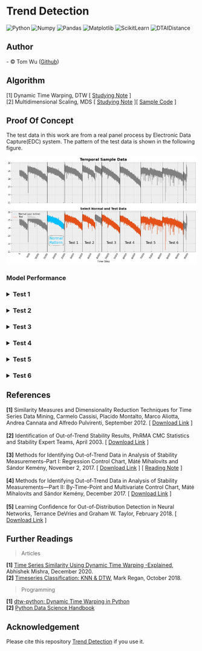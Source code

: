 # Trend Detection  
![Python](https://img.shields.io/badge/Python-3.7.13-blue.svg) ![Numpy](https://img.shields.io/badge/NumPy-1.21.6-range.svg) ![Pandas](https://img.shields.io/badge/Pandas-1.3.5-range.svg) ![Matplotlib](https://img.shields.io/badge/Matplolib-3.2.2-range.svg) ![ScikitLearn](https://img.shields.io/badge/ScikitLearn-1.0.2-range.svg) ![DTAIDistance](https://img.shields.io/badge/DTAIDistance-2.3.6-range.svg)

## Author  
<span> - &copy; Tom Wu (<a href="https://github.com/YenLinWu">Github</a>) </span>  

## Algorithm  
[1] Dynamic Time Warping, DTW [ [Studying Note](https://colab.research.google.com/github/YenLinWu/Trend_Detection/blob/main/Dynamic_Time_Warping/Studying_Note.ipynb) ]  
[2] Multidimensional Scaling, MDS [ [Studying Note](https://hackmd.io/@20gd3hLfS7G4xfz9rKqycw/multidimensional_scaling) ][ [Sample Code](https://colab.research.google.com/github/YenLinWu/Trend_Detection/blob/main/Multidimensional_Scaling/Multidimensional_Scaling.ipynb) ]

## Proof Of Concept

The test data in this work are from a real panel process by Electronic Data Capture(EDC) system. The pattern of the test data is shown in the following figure.
<p align='left'>
  <img src='./Output_Images_of_POC/Normal_and_Test_Data.png'>  

  
### Model Performance  
<h3><b>  
<details>  
<summary> Test 1 </summary>
  <p align='left'>
  <img src='./Output_Images_of_POC/Smoothing_Normal_and_Test_1.png' width='500'>
  <img src='./Output_Images_of_POC/Detection_Output_of_Test_1.gif' width='485'>
</details>   
</b></h3>

<h3><b>
<details>  
<summary> Test 2 </summary>
  <p align='left'>
  <img src='./Output_Images_of_POC/Smoothing_Normal_and_Test_2.png' width='500'>
  <img src='./Output_Images_of_POC/Detection_Output_of_Test_2.gif' width='485'>
</details>   
</b></h3>

<h3><b>
<details>  
<summary> Test 3 </summary>
  <p align='left'>
  <img src='./Output_Images_of_POC/Smoothing_Normal_and_Test_3.png' width='500'>
  <img src='./Output_Images_of_POC/Detection_Output_of_Test_3.gif' width='485'>
</details>   
</b></h3>

<h3><b>
<details>  
<summary> Test 4 </summary>
  <p align='left'>
  <img src='./Output_Images_of_POC/Smoothing_Normal_and_Test_4.png' width='500'>
  <img src='./Output_Images_of_POC/Detection_Output_of_Test_4.gif' width='485'>
</details>   
</b></h3>

<h3><b>
<details>  
<summary> Test 5 </summary>
  <p align='left'>
  <img src='./Output_Images_of_POC/Smoothing_Normal_and_Test_5.png' width='500'>
  <img src='./Output_Images_of_POC/Detection_Output_of_Test_5.gif' width='485'>
</details>   
</b></h3>

<h3><b>
<details>  
<summary> Test 6 </summary>
  <p align='left'>
  <img src='./Output_Images_of_POC/Smoothing_Normal_and_Test_6.png' width='500'>
  <img src='./Output_Images_of_POC/Detection_Output_of_Test_6.gif' width='485'>
</details>   
</b></h3>

## References  
**[1]** Similarity Measures and Dimensionality Reduction Techniques for Time Series Data Mining, Carmelo Cassisi, Placido Montalto, Marco Aliotta, Andrea Cannata and Alfredo Pulvirenti, September 2012.  [ [Download Link](https://www.intechopen.com/chapters/39030) ]
</br>   
**[2]** Identification of Out-of-Trend Stability Results, PhRMA CMC Statistics and Stability Expert Teams, April 2003. [ [Download Link](http://alfresco-static-files.s3.amazonaws.com/alfresco_images/pharma/2014/08/22/5d9c565f-81ff-4879-aaed-20acd24d0335/article-52982.pdf) ]    
</br> 
**[3]** Methods for Identifying Out-of-Trend Data in Analysis of Stability Measurements–Part I: Regression Control Chart, Máté Mihalovits and Sándor Kemény, November 2, 2017. [ [Download Link](https://cdn.sanity.io/files/0vv8moc6/pharmtech/e80e5dbb15ba554cd2a9aaa7200c6ef665ffc019.pdf) ] [ [Reading Note](https://colab.research.google.com/github/YenLinWu/Trend_Detection/blob/main/Regression_Control_Chart/Reading_Note.ipynb) ] 
</br>   
**[4]** Methods for Identifying Out-of-Trend Data in Analysis of Stability Measurements—Part II: By-Time-Point and Multivariate Control Chart, Máté Mihalovits and Sándor Kemény, December 2017. [ [Download Link](http://alfresco-static-files.s3.amazonaws.com/alfresco_images/pharma/2017/12/13/fd4d33b3-f2a5-41ec-8f57-a29194945342/PT1217_038-043_PeerReviewed.pdf) ] 
</br>  
**[5]** Learning Conﬁdence for Out-of-Distribution Detection in Neural Networks, Terrance DeVries and Graham W. Taylor, February 2018.  [ [Download Link](https://arxiv.org/pdf/1802.04865.pdf) ]
</br> 

## Further Readings    

> Articles   

**[1]** [Time Series Similarity Using Dynamic Time Warping -Explained](https://medium.com/walmartglobaltech/time-series-similarity-using-dynamic-time-warping-explained-9d09119e48ec), Abhishek Mishra, December 2020.    
**[2]** [Timeseries Classification: KNN & DTW](https://nbviewer.org/github/markdregan/K-Nearest-Neighbors-with-Dynamic-Time-Warping/blob/master/K_Nearest_Neighbor_Dynamic_Time_Warping.ipynb), Mark Regan, October 2018.

> Programming

**[1]** [dtw-python: Dynamic Time Warping in Python](https://dynamictimewarping.github.io/python/)
</br> 
**[2]** [Python Data Science Handbook](https://jakevdp.github.io/PythonDataScienceHandbook/)
</br> 

## Acknowledgement    
Please cite this repository [Trend Detection](https://github.com/YenLinWu/Trend_Detection) if you use it.  
